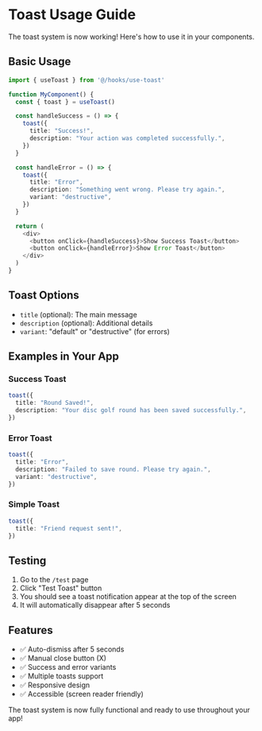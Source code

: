 # Toast Usage Guide

The toast system is now working! Here's how to use it in your components.

## Basic Usage

```typescript
import { useToast } from '@/hooks/use-toast'

function MyComponent() {
  const { toast } = useToast()

  const handleSuccess = () => {
    toast({
      title: "Success!",
      description: "Your action was completed successfully.",
    })
  }

  const handleError = () => {
    toast({
      title: "Error",
      description: "Something went wrong. Please try again.",
      variant: "destructive",
    })
  }

  return (
    <div>
      <button onClick={handleSuccess}>Show Success Toast</button>
      <button onClick={handleError}>Show Error Toast</button>
    </div>
  )
}
```

## Toast Options

- `title` (optional): The main message
- `description` (optional): Additional details
- `variant`: "default" or "destructive" (for errors)

## Examples in Your App

### Success Toast
```typescript
toast({
  title: "Round Saved!",
  description: "Your disc golf round has been saved successfully.",
})
```

### Error Toast
```typescript
toast({
  title: "Error",
  description: "Failed to save round. Please try again.",
  variant: "destructive",
})
```

### Simple Toast
```typescript
toast({
  title: "Friend request sent!",
})
```

## Testing

1. Go to the `/test` page
2. Click "Test Toast" button
3. You should see a toast notification appear at the top of the screen
4. It will automatically disappear after 5 seconds

## Features

- ✅ Auto-dismiss after 5 seconds
- ✅ Manual close button (X)
- ✅ Success and error variants
- ✅ Multiple toasts support
- ✅ Responsive design
- ✅ Accessible (screen reader friendly)

The toast system is now fully functional and ready to use throughout your app!
